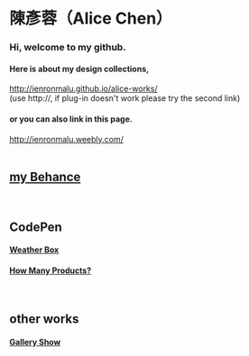 <!--# alice-works-->
# 陳彥蓉（Alice Chen）

### Hi, welcome to my github.

#### Here is about my design collections,
http://ienronmalu.github.io/alice-works/ <br>
(use http://, if plug-in doesn't work please try the second link)

#### or you can also link in this page.
http://ienronmalu.weebly.com/ <br><br>

<!--## Resume
cooming soon.-->

##  <a href="https://www.behance.net/ienronmalu0fe1" target="_blank">my Behance</a>
<br>

## CodePen
####	<a href="https://codepen.io/ienronmalu/pen/rwvQKx/" target="_blank">Weather Box</a>
####	<a href="https://codepen.io/ienronmalu/pen/NvPmQz/" target="_blank">How Many Products?</a>
<br>

## other works
####	<a href="https://ienronmalu.github.io/alice-works/others/galleryshow/" target="_blank">Gallery Show</a>
<br>
